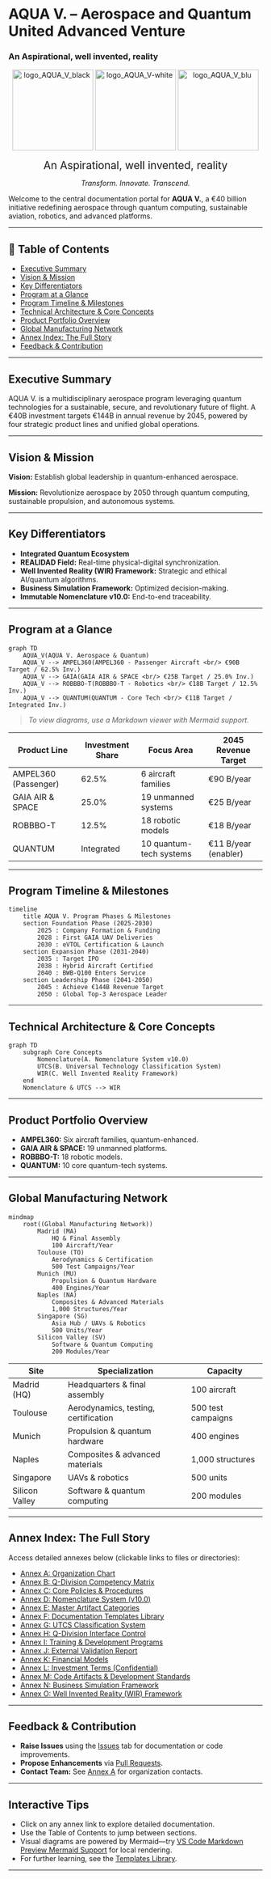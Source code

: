# AQUA V. – Aerospace and Quantum United Advanced Venture
### An Aspirational, well invented, reality

<p align="center">
  <img width="160" height="160" alt="logo_AQUA_V_black" src="https://github.com/user-attachments/assets/2d6ec959-700a-4253-a84d-23e6fb884e47" />
  <img width="160" height="160" alt="logo_AQUA_V-white" src="https://github.com/user-attachments/assets/412c4666-bbf3-4f62-9e9c-cc23cffee964" />
  <img width="160" height="160" alt="logo_AQUA_V_blu" src="https://github.com/user-attachments/assets/3861ef84-0c01-476d-a4cf-7d4f107d5b60" />
</p>

<p align="center">
  <span style="font-size:1.5em;">An Aspirational, well invented, reality</span>
</p>

<p align="center"><i>Transform. Innovate. Transcend.</i></p>

Welcome to the central documentation portal for **AQUA V.**, a €40 billion initiative redefining aerospace through quantum computing, sustainable aviation, robotics, and advanced platforms.

---

## 📖 Table of Contents

- [Executive Summary](#executive-summary)
- [Vision & Mission](#vision--mission)
- [Key Differentiators](#key-differentiators)
- [Program at a Glance](#program-at-a-glance)
- [Program Timeline & Milestones](#program-timeline--milestones)
- [Technical Architecture & Core Concepts](#technical-architecture--core-concepts)
- [Product Portfolio Overview](#product-portfolio-overview)
- [Global Manufacturing Network](#global-manufacturing-network)
- [Annex Index: The Full Story](#annex-index-the-full-story)
- [Feedback & Contribution](#feedback--contribution)

---

## Executive Summary

AQUA V. is a multidisciplinary aerospace program leveraging quantum technologies for a sustainable, secure, and revolutionary future of flight. A €40B investment targets €144B in annual revenue by 2045, powered by four strategic product lines and unified global operations.

---

## Vision & Mission

**Vision:** Establish global leadership in quantum-enhanced aerospace.

**Mission:** Revolutionize aerospace by 2050 through quantum computing, sustainable propulsion, and autonomous systems.

---

## Key Differentiators

- **Integrated Quantum Ecosystem**
- **REALIDAD Field:** Real-time physical-digital synchronization.
- **Well Invented Reality (WIR) Framework:** Strategic and ethical AI/quantum algorithms.
- **Business Simulation Framework:** Optimized decision-making.
- **Immutable Nomenclature v10.0:** End-to-end traceability.

---

## Program at a Glance

```mermaid
graph TD
    AQUA_V(AQUA V. Aerospace & Quantum)
    AQUA_V --> AMPEL360(AMPEL360 - Passenger Aircraft <br/> €90B Target / 62.5% Inv.)
    AQUA_V --> GAIA(GAIA AIR & SPACE <br/> €25B Target / 25.0% Inv.)
    AQUA_V --> ROBBBO-T(ROBBBO-T - Robotics <br/> €18B Target / 12.5% Inv.)
    AQUA_V --> QUANTUM(QUANTUM - Core Tech <br/> €11B Target / Integrated Inv.)
```
> *To view diagrams, use a Markdown viewer with Mermaid support.*

| Product Line        | Investment Share | Focus Area | 2045 Revenue Target  |
|---------------------|-----------------|------------|----------------------|
| AMPEL360 (Passenger) | 62.5%           | 6 aircraft families | €90 B/year |
| GAIA AIR & SPACE     | 25.0%           | 19 unmanned systems | €25 B/year |
| ROBBBO-T            | 12.5%           | 18 robotic models | €18 B/year |
| QUANTUM             | Integrated      | 10 quantum-tech systems | €11 B/year (enabler) |

---

## Program Timeline & Milestones

```mermaid
timeline
    title AQUA V. Program Phases & Milestones
    section Foundation Phase (2025-2030)
        2025 : Company Formation & Funding
        2028 : First GAIA UAV Deliveries
        2030 : eVTOL Certification & Launch
    section Expansion Phase (2031-2040)
        2035 : Target IPO
        2038 : Hybrid Aircraft Certified
        2040 : BWB-Q100 Enters Service
    section Leadership Phase (2041-2050)
        2045 : Achieve €144B Revenue Target
        2050 : Global Top-3 Aerospace Leader
```

---

## Technical Architecture & Core Concepts

```mermaid
graph TD
    subgraph Core Concepts
        Nomenclature(A. Nomenclature System v10.0)
        UTCS(B. Universal Technology Classification System)
        WIR(C. Well Invented Reality Framework)
    end
    Nomenclature & UTCS --> WIR
```

---

## Product Portfolio Overview

- **AMPEL360:** Six aircraft families, quantum-enhanced.
- **GAIA AIR & SPACE:** 19 unmanned platforms.
- **ROBBBO-T:** 18 robotic models.
- **QUANTUM:** 10 core quantum-tech systems.

---

## Global Manufacturing Network

```mermaid
mindmap
    root((Global Manufacturing Network))
        Madrid (MA)
            HQ & Final Assembly
            100 Aircraft/Year
        Toulouse (TO)
            Aerodynamics & Certification
            500 Test Campaigns/Year
        Munich (MU)
            Propulsion & Quantum Hardware
            400 Engines/Year
        Naples (NA)
            Composites & Advanced Materials
            1,000 Structures/Year
        Singapore (SG)
            Asia Hub / UAVs & Robotics
            500 Units/Year
        Silicon Valley (SV)
            Software & Quantum Computing
            200 Modules/Year
```

| Site           | Specialization                         | Capacity           |
|----------------|---------------------------------------|--------------------|
| Madrid (HQ)    | Headquarters & final assembly         | 100 aircraft       |
| Toulouse       | Aerodynamics, testing, certification  | 500 test campaigns |
| Munich         | Propulsion & quantum hardware         | 400 engines        |
| Naples         | Composites & advanced materials       | 1,000 structures   |
| Singapore      | UAVs & robotics                       | 500 units          |
| Silicon Valley | Software & quantum computing          | 200 modules        |

---

## Annex Index: The Full Story

Access detailed annexes below (clickable links to files or directories):

- [Annex A: Organization Chart](annexes/AnnexA_OrganizationChart.md)
- [Annex B: Q-Division Competency Matrix](annexes/AnnexB_QDivisionCompetencyMatrix.md)
- [Annex C: Core Policies & Procedures](annexes/AnnexC_CorePolicies.md)
- [Annex D: Nomenclature System (v10.0)](annexes/AnnexD_NomenclatureSystem_v10.md)
- [Annex E: Master Artifact Categories](annexes/AnnexE_MasterArtifactCategories.md)
- [Annex F: Documentation Templates Library](annexes/AnnexF_DocumentationTemplatesLibrary/)
- [Annex G: UTCS Classification System](annexes/AnnexG_UTCS_ClassificationSystem.md)
- [Annex H: Q-Division Interface Control](annexes/AnnexH_QDivisionInterfaceControl.md)
- [Annex I: Training & Development Programs](annexes/AnnexI_TrainingDevelopmentPrograms.md)
- [Annex J: External Validation Report](annexes/AnnexJ_ExternalValidationReport.md)
- [Annex K: Financial Models](annexes/AnnexK_FinancialModels.md)
- [Annex L: Investment Terms (Confidential)](annexes/AnnexL_InvestmentTerms.md)
- [Annex M: Code Artifacts & Development Standards](annexes/AnnexM_CodeArtifactsDevelopmentStandards.md)
- [Annex N: Business Simulation Framework](annexes/AnnexN_BusinessSimulationFramework.md)
- [Annex O: Well Invented Reality (WIR) Framework](annexes/AnnexO_WellInventedRealityFramework.md)

---

## Feedback & Contribution

- **Raise Issues** using the [Issues](../../issues) tab for documentation or code improvements.
- **Propose Enhancements** via [Pull Requests](../../pulls).
- **Contact Team:** See [Annex A](annexes/AnnexA_OrganizationChart.md) for organization contacts.

---

## Interactive Tips

- Click on any annex link to explore detailed documentation.
- Use the Table of Contents to jump between sections.
- Visual diagrams are powered by Mermaid—try [VS Code Markdown Preview Mermaid Support](https://marketplace.visualstudio.com/items?itemName=vstirbu.vscode-mermaid-preview) for local rendering.
- For further learning, see the [Templates Library](annexes/AnnexF_DocumentationTemplatesLibrary/).

---

